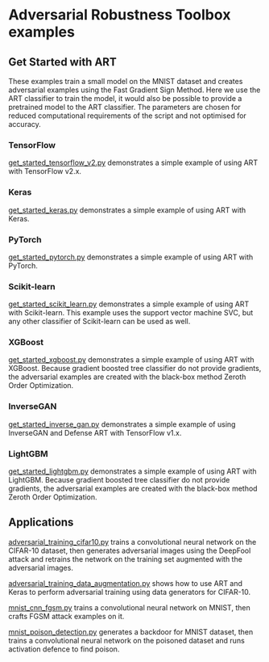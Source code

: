 # Adversarial Robustness Toolbox examples

## Get Started with ART
These examples train a small model on the MNIST dataset and creates adversarial examples using the Fast Gradient Sign 
Method. Here we use the ART classifier to train the model, it would also be possible to provide a pretrained model to 
the ART classifier. The parameters are chosen for reduced computational requirements of the script and not optimised 
for accuracy.


### TensorFlow
[get_started_tensorflow_v2.py](get_started_tensorflow_v2.py) demonstrates a simple example of using ART with TensorFlow v2.x. 

### Keras
[get_started_keras.py](get_started_keras.py) demonstrates a simple example of using ART with Keras.

### PyTorch
[get_started_pytorch.py](get_started_pytorch.py) demonstrates a simple example of using ART with PyTorch.

### Scikit-learn
[get_started_scikit_learn.py](get_started_scikit_learn.py) demonstrates a simple example of using ART with Scikit-learn. 
This example uses the support vector machine SVC, but any other classifier of Scikit-learn can be used as well.

### XGBoost
[get_started_xgboost.py](get_started_xgboost.py) demonstrates a simple example of using ART with XGBoost.
Because gradient boosted tree classifier do not provide gradients, the adversarial examples are created with the 
black-box method Zeroth Order Optimization.

### InverseGAN
[get_started_inverse_gan.py](get_started_inverse_gan.py) demonstrates a simple example of using 
InverseGAN and Defense ART with TensorFlow v1.x.

### LightGBM
[get_started_lightgbm.py](get_started_lightgbm.py) demonstrates a simple example of using ART with LightGBM.
Because gradient boosted tree classifier do not provide gradients, the adversarial examples are created with the 
black-box method Zeroth Order Optimization.


## Applications

[adversarial_training_cifar10.py](adversarial_training_cifar10.py) trains a convolutional neural network on the CIFAR-10 
dataset, then generates adversarial images using the DeepFool attack and retrains the network on the training set 
augmented with the adversarial images.

[adversarial_training_data_augmentation.py](adversarial_training_data_augmentation.py) shows how to use ART and Keras 
to perform adversarial training using data generators for CIFAR-10.

[mnist_cnn_fgsm.py](mnist_cnn_fgsm.py) trains a convolutional neural network on MNIST, then crafts FGSM attack examples 
on it.

[mnist_poison_detection.py](mnist_poison_detection.py) generates a backdoor for MNIST dataset, then trains a 
convolutional neural network on the poisoned dataset and runs activation defence to find poison.
